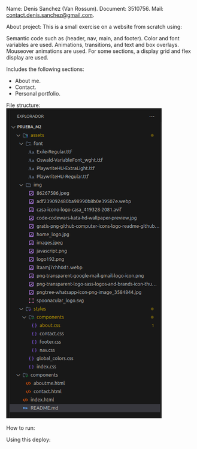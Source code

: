 Name: Denis Sanchez  (Van Rossum).
Document: 3510756.
Mail: contact.denis.sanchez@gmail.com.

About project:
This is a small exercise on a website from scratch using:

Semantic code such as (header, nav, main, and footer).
Color and font variables are used.
Animations, transitions, and text and box overlays.
Mouseover animations are used.
For some sections, a display grid and flex display are used.

Includes the following sections:
* About me.
* Contact.
* Personal portfolio.

File structure:
![alt text](image.png)

How to run:

Using this deploy:
